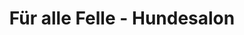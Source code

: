 ---
title: "Für alle Felle - Hundesalon"
url: /monheim-am-rhein/fuer-alle-felle-hundesalon/
shop: Tiersalon
---